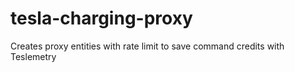 # tesla-charging-proxy
Creates proxy entities with rate limit to save command credits with Teslemetry
